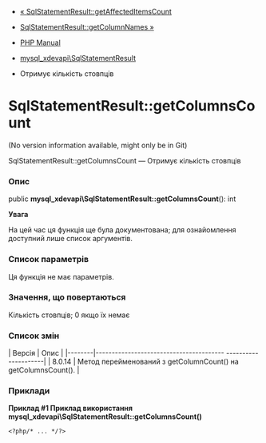 - [«
SqlStatementResult::getAffectedItemsCount](mysql-xdevapi-sqlstatementresult.getaffecteditemscount.md)
- [SqlStatementResult::getColumnNames
»](mysql-xdevapi-sqlstatementresult.getcolumnnames.md)

- [PHP Manual](index.md)
- [mysql_xdevapi\SqlStatementResult](class.mysql-xdevapi-sqlstatementresult.md)
- Отримує кількість стовпців

# SqlStatementResult::getColumnsCount

(No version information available, might only be in Git)

SqlStatementResult::getColumnsCount — Отримує кількість стовпців

### Опис

public **mysql_xdevapi\SqlStatementResult::getColumnsCount**(): int

**Увага**

На цей час ця функція ще була документована; для
ознайомлення доступний лише список аргументів.

### Список параметрів

Ця функція не має параметрів.

### Значення, що повертаються

Кількість стовпців; 0 якщо їх немає

### Список змін

| Версія | Опис |
|--------|---------------------------------------- ---------------------|
| 8.0.14 | Метод перейменований з getColumnCount() на getColumnsCount(). |

### Приклади

**Приклад #1 Приклад використання
**mysql_xdevapi\SqlStatementResult::getColumnsCount()****

` <?php/* ... */?> `

